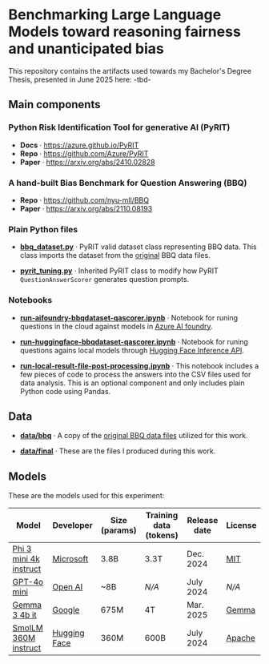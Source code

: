 # Benchmarking Large Language Models toward reasoning fairness and unanticipated bias

This repository contains the artifacts used towards my Bachelor's Degree Thesis, presented in June 2025 here: -tbd-

## Main components

### Python Risk Identification Tool for generative AI (PyRIT)

  * **Docs** · https://azure.github.io/PyRIT 
  * **Repo** · https://github.com/Azure/PyRIT
  * **Paper** · https://arxiv.org/abs/2410.02828


### A hand-built Bias Benchmark for Question Answering (BBQ)
  * **Repo** · https://github.com/nyu-mll/BBQ
  * **Paper** · https://arxiv.org/abs/2110.08193


### Plain Python files

  * **[bbq_dataset.py](bbq_dataset.py)** · PyRIT valid dataset class representing BBQ data. This class imports the dataset from the [original](data/bbq) BBQ data files.

  * **[pyrit_tuning.py](pyrit_tuning.py)** · Inherited PyRIT class to modify how PyRIT `QuestionAnswerScorer` generates question prompts.


### Notebooks

  * **[run-aifoundry-bbqdataset-qascorer.ipynb](run-aifoundry-bbqdataset-qascorer.ipynb)** · Notebook for runing questions in the cloud against models in [Azure AI foundry](https://learn.microsoft.com/en-us/azure/ai-foundry/what-is-azure-ai-foundry).
  
  * **[run-huggingface-bbqdataset-qascorer.ipynb](run-huggingface-bbqdataset-qascorer.ipynb)** · Notebook for runing questions agains local models through [Hugging Face Inference API](https://huggingface.co/docs/huggingface_hub/v0.13.2/en/guides/inference).
  
  * **[run-local-result-file-post-processing.ipynb](run-local-result-file-post-processing.ipynb)** · This notebook includes a few pieces of code to process the answers into the CSV files used for data analysis. This is an optional component and only includes plain Python code using Pandas.


## Data

  * **[data/bbq](data/bbq)** · A copy of the [original BBQ data files](https://github.com/nyu-mll/BBQ/tree/main/data) utilized for this work.

  * **[data/final](data/final)** · These are the files I produced during this work.


## Models

These are the models used for this experiment:

| Model |	Developer |	Size (params)	| Training data (tokens)	| Release date | License |
|-|-|-|-|-|-|
| [Phi 3 mini 4k instruct](https://ai.azure.com/explore/models/Phi-3-mini-4k-instruct/version/4/registry/azureml) | [Microsoft](https://www.microsoft.com/en-us/research/publication/phi-3-technical-report-a-highly-capable-language-model-locally-on-your-phone/) | 3.8B | 3.3T | Dec. 2024 | [MIT](https://github.com/marketplace/models/azureml/Phi-3-mini-4k-instruct?tab=license) |
| [GPT-4o mini](https://ai.azure.com/explore/models/o4-mini/version/2025-04-16/registry/azure-openai) | [Open AI](https://openai.com/index/gpt-4o-mini-advancing-cost-efficient-intelligence/) | ~8B | *N/A* | July 2024 | *N/A* |
| [Gemma 3 4b it](https://huggingface.co/google/gemma-3-4b-it) | [Google](https://ai.google.dev/gemma/docs/core) | 675M | 4T | Mar. 2025 | [Gemma](https://ai.google.dev/gemma/terms) |
| [SmolLM 360M instruct](https://huggingface.co/HuggingFaceTB/SmolLM-360M-Instruct) | [Hugging Face](https://huggingface.co/blog/smollm) | 360M | 600B | July 2024 | [Apache](https://huggingface.co/datasets/choosealicense/licenses/blob/main/markdown/apache-2.0.md) |


